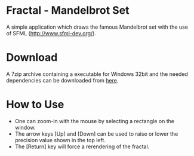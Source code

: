Fractal - Mandelbrot Set
========================

A simple application which draws the famous Mandelbrot set with the use of SFML (http://www.sfml-dev.org/).

Download
========

A 7zip archive containing a executable for Windows 32bit and the needed dependencies can be downloaded from [here](https://github.com/downloads/eXpl0it3r/Fractal/Fractal-Win32.7z).

How to Use
==========

* One can zoom-in with the mouse by selecting a rectangle on the window.
* The arrow keys [Up] and [Down] can be used to raise or lower the precision value shown in the top left.
* The [Return] key will force a rerendering of the fractal.
